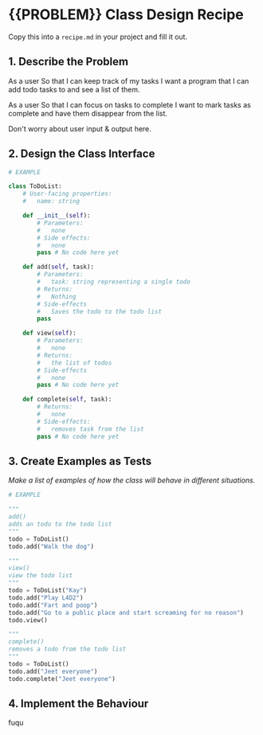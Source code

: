 # {{PROBLEM}} Class Design Recipe

Copy this into a `recipe.md` in your project and fill it out.

## 1. Describe the Problem

As a user
So that I can keep track of my tasks
I want a program that I can add todo tasks to and see a list of them.

As a user
So that I can focus on tasks to complete
I want to mark tasks as complete and have them disappear from the list.

Don't worry about user input & output here.

## 2. Design the Class Interface

```python
# EXAMPLE

class ToDoList:
    # User-facing properties:
    #   name: string

    def __init__(self):
        # Parameters:
        #   none
        # Side effects:
        #   none
        pass # No code here yet

    def add(self, task):
        # Parameters:
        #   task: string representing a single todo
        # Returns:
        #   Nothing
        # Side-effects
        #   Saves the todo to the todo list
        pass

    def view(self):
        # Parameters:
        #   none
        # Returns:
        #   the list of todos
        # Side-effects
        #   none
        pass # No code here yet

    def complete(self, task):
        # Returns:
        #   none
        # Side-effects:
        #   removes task from the list
        pass # No code here yet
```

## 3. Create Examples as Tests

_Make a list of examples of how the class will behave in different situations._

``` python
# EXAMPLE

"""
add()
adds an todo to the todo list
"""
todo = ToDoList()
todo.add("Walk the dog")

"""
view()
view the todo list
"""
todo = ToDoList("Kay")
todo.add("Play L4D2")
todo.add("Fart and poop")
todo.add("Go to a public place and start screaming for no reason")
todo.view()

"""
complete()
removes a todo from the todo list
"""
todo = ToDoList()
todo.add("Jeet everyone")
todo.complete("Jeet everyone")
```

## 4. Implement the Behaviour

fuqu